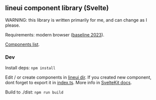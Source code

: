 ## lineui component library (Svelte)

WARNING: this library is written primarily for me, and can change as I please.

Requirements: modern browser ([baseline 2023](https://caniuse.com/?search=css%20nesting)).

[Components list](./src/lib/lineui).

### Dev

Install deps: `npm install`

Edit / or create components in [lineui dir](./src/lib/lineui). If you created new component, dont forget to export it in [index.ts](./src/lib/index.ts). More info in [SvelteKit docs](https://kit.svelte.dev/docs/packaging).

Build to ./dist: `npm run build`
